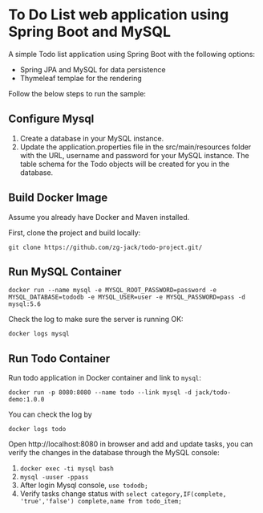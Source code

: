 # To Do List web application using Spring Boot and MySQL

A simple Todo list application using Spring Boot with the following options:

* Spring JPA and MySQL for data persistence
* Thymeleaf templae for the rendering

Follow the below steps to run the sample:

## Configure Mysql

1. Create a database in your MySQL instance.
2. Update the application.properties file in the src/main/resources folder with the URL, username and password for your MySQL instance. The table schema for the Todo objects will be created for you in the database.

## Build Docker Image
Assume you already have Docker and Maven installed.

First, clone the project and build locally:

```
git clone https://github.com/zg-jack/todo-project.git/
```

## Run MySQL Container

```
docker run --name mysql -e MYSQL_ROOT_PASSWORD=password -e MYSQL_DATABASE=tododb -e MYSQL_USER=user -e MYSQL_PASSWORD=pass -d mysql:5.6
```

Check the log to make sure the server is running OK:

```
docker logs mysql
```

## Run Todo Container
Run todo application in Docker container and link to `mysql`:

```
docker run -p 8080:8080 --name todo --link mysql -d jack/todo-demo:1.0.0
```

You can check the log by

```
docker logs todo
```

Open http://localhost:8080 in browser and add and update tasks, you can verify the changes in the database through the MySQL console:

1. `docker exec -ti mysql bash`
2. `mysql -uuser -ppass`
3. After login Mysql console, `use tododb;`
4. Verify tasks change status with `select category,IF(complete, 'true','false') complete,name from todo_item;`
